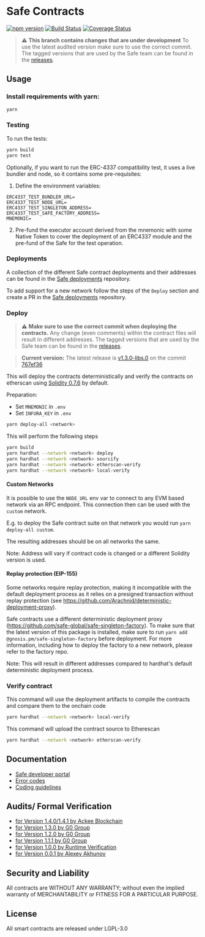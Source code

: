 Safe Contracts
==============

[![npm version](https://badge.fury.io/js/%40safe-global%2Fsafe-contracts.svg)](https://badge.fury.io/js/%40safe-global%2Fsafe-contracts)
[![Build Status](https://github.com/safe-global/safe-contracts/workflows/safe-contracts/badge.svg?branch=main)](https://github.com/safe-global/safe-contracts/actions)
[![Coverage Status](https://coveralls.io/repos/github/safe-global/safe-contracts/badge.svg?branch=main)](https://coveralls.io/github/safe-global/safe-contracts)

> :warning: **This branch contains changes that are under development** To use the latest audited version make sure to use the correct commit. The tagged versions that are used by the Safe team can be found in the [releases](https://github.com/safe-global/safe-contracts/releases).

Usage
-----
### Install requirements with yarn:

```bash
yarn
```

### Testing

To run the tests:

```bash
yarn build
yarn test
```

Optionally, if you want to run the ERC-4337 compatibility test, it uses a live bundler and node, so it contains some pre-requisites:

1. Define the environment variables:

```
ERC4337_TEST_BUNDLER_URL=
ERC4337_TEST_NODE_URL=
ERC4337_TEST_SINGLETON_ADDRESS=
ERC4337_TEST_SAFE_FACTORY_ADDRESS=
MNEMONIC=
```

2. Pre-fund the executor account derived from the mnemonic with some Native Token to cover the deployment of an ERC4337 module and the pre-fund of the Safe for the test operation.

### Deployments

A collection of the different Safe contract deployments and their addresses can be found in the [Safe deployments](https://github.com/safe-global/safe-deployments) repository.

To add support for a new network follow the steps of the ``Deploy`` section and create a PR in the [Safe deployments](https://github.com/safe-global/safe-deployments) repository. 

### Deploy

> :warning: **Make sure to use the correct commit when deploying the contracts.** Any change (even comments) within the contract files will result in different addresses. The tagged versions that are used by the Safe team can be found in the [releases](https://github.com/safe-global/safe-contracts/releases).

> **Current version:** The latest release is [v1.3.0-libs.0](https://github.com/safe-global/safe-contracts/tree/v1.3.0-libs.0) on the commit [767ef36](https://github.com/safe-global/safe-contracts/commit/767ef36bba88bdbc0c9fe3708a4290cabef4c376)

This will deploy the contracts deterministically and verify the contracts on etherscan using [Solidity 0.7.6](https://github.com/ethereum/solidity/releases/tag/v0.7.6) by default.

Preparation:
- Set `MNEMONIC` in `.env`
- Set `INFURA_KEY` in `.env`

```bash
yarn deploy-all <network>
```

This will perform the following steps

```bash
yarn build
yarn hardhat --network <network> deploy
yarn hardhat --network <network> sourcify
yarn hardhat --network <network> etherscan-verify
yarn hardhat --network <network> local-verify
```

#### Custom Networks

It is possible to use the `NODE_URL` env var to connect to any EVM based network via an RPC endpoint. This connection then can be used with the `custom` network.

E.g. to deploy the Safe contract suite on that network you would run `yarn deploy-all custom`. 

The resulting addresses should be on all networks the same.

Note: Address will vary if contract code is changed or a different Solidity version is used.

#### Replay protection (EIP-155)

Some networks require replay protection, making it incompatible with the default deployment process as it relies on a presigned transaction without replay protection (see https://github.com/Arachnid/deterministic-deployment-proxy). 

Safe contracts use a different deterministic deployment proxy (https://github.com/safe-global/safe-singleton-factory). To make sure that the latest version of this package is installed, make sure to run `yarn add @gnosis.pm/safe-singleton-factory` before deployment. For more information, including how to deploy the factory to a new network, please refer to the factory repo.  

Note: This will result in different addresses compared to hardhat's default deterministic deployment process.

### Verify contract

This command will use the deployment artifacts to compile the contracts and compare them to the onchain code
```bash
yarn hardhat --network <network> local-verify
```

This command will upload the contract source to Etherescan
```bash
yarn hardhat --network <network> etherscan-verify
```

Documentation
-------------
- [Safe developer portal](http://docs.safe.global)
- [Error codes](docs/error_codes.md)
- [Coding guidelines](docs/guidelines.md)

Audits/ Formal Verification
---------
- [for Version 1.4.0/1.4.1 by Ackee Blockchain](docs/audit_1_4_0.md)
- [for Version 1.3.0 by G0 Group](docs/audit_1_3_0.md)
- [for Version 1.2.0 by G0 Group](docs/audit_1_2_0.md)
- [for Version 1.1.1 by G0 Group](docs/audit_1_1_1.md)
- [for Version 1.0.0 by Runtime Verification](docs/rv_1_0_0.md)
- [for Version 0.0.1 by Alexey Akhunov](docs/alexey_audit.md)

Security and Liability
----------------------
All contracts are WITHOUT ANY WARRANTY; without even the implied warranty of MERCHANTABILITY or FITNESS FOR A PARTICULAR PURPOSE.

License
-------
All smart contracts are released under LGPL-3.0
